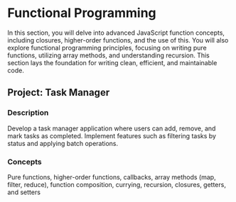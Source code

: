 # Functional Programming

In this section, you will delve into advanced JavaScript function concepts, including closures, higher-order functions, and the use of this. You will also explore functional programming principles, focusing on writing pure functions, utilizing array methods, and understanding recursion. This section lays the foundation for writing clean, efficient, and maintainable code.

## Project: Task Manager

### Description
Develop a task manager application where users can add, remove, and mark tasks as completed. Implement features such as filtering tasks by status and applying batch operations.
### Concepts
Pure functions, higher-order functions, callbacks, array methods (map, filter, reduce), function composition, currying, recursion, closures, getters, and setters 